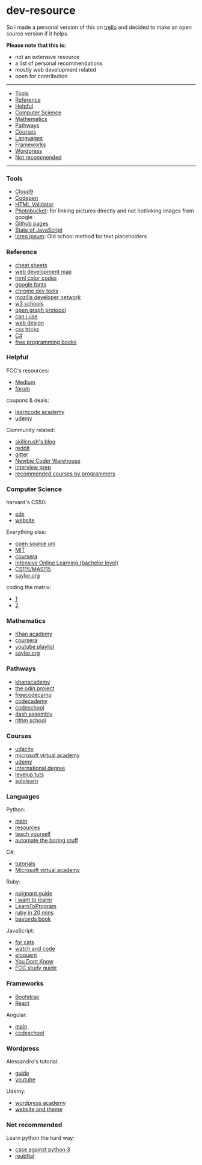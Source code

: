 # dev-resource

<p>So i made a personal version of this on <a href="https://trello.com/b/jIpClSxs/study">trello</a> and decided to make an open source version if it helps.</p>

**Please note that this is:**
- not an extensive resource
- a list of personal recommendations
- mostly web development related
- open for contribution

---

- [Tools](#tools)
- [Reference](#reference)
- [Helpful](#helpful)
- [Computer Science](#computer-science)
- [Mathematics](#mathematics)
- [Pathways](#pathways)
- [Courses](#courses)
- [Languages](#languages)
- [Frameworks](#frameworks)
- [Wordpress](#wordpress)
- [Not recommended](#not-recommended)

---
### Tools

- [Cloud9](https://c9.io/)
- [Codepen](http://codepen.io/)
- [HTML Validator](https://validator.w3.org/nu/)
- [Photobucket](http://s869.photobucket.com/): for linking pictures directly and not hotlinking images from google
- [Github pages](https://pages.github.com/)
- [State of JavaScript](http://stateofjs.com/)
- [loren ipsum](http://www.lipsum.com/): Old school method for text placeholders

### Reference

- [cheat sheets](http://overapi.com/)
- [web development map](https://coggle.it/diagram/Vz9LvW8byvN0I38x)
- [html color codes](http://htmlcolorcodes.com/)
- [google fonts](https://fonts.google.com/)
- [chrome dev tools](https://developers.google.com/web/tools/chrome-devtools/)
- [mozilla developer network](https://developer.mozilla.org/en-US/)
- [w3 schools](http://www.w3schools.com/)
- [open graph protocol](http://ogp.me/)
- [can i use](http://caniuse.com/)
- [web design](http://jgthms.com/web-design-in-4-minutes/)
- [css tricks](https://css-tricks.com/)
- [C#](https://msdn.microsoft.com/en-us/library/67ef8sbd.aspx)
- [free programming books](https://github.com/vhf/free-programming-books)

### Helpful

FCC's resources:

- [Medium](https://medium.freecodecamp.com/)
- [forum](http://forum.freecodecamp.com/)

coupons & deals:

- [learncode academy](http://webdev.willstern.com/so-you-wanna-learn-web-development/)
- [udemy](http://udemycoupon.discountsglobal.com/coupon-tag/100-discount-udemy-coupons/)

Community related:

- [skillcrush's blog](https://skillcrush.com/blog/)
- [reddit](https://www.reddit.com/r/learnprogramming/)
- [gitter](https://gitter.im/)
- [Newbie Coder Warehouse](https://www.facebook.com/groups/1594816820775537/)
- [interview prep](https://codelab.interviewbit.com/)
- [recommended courses by programmers](http://teachyourselftocode.com/)

### Computer Science

harvard's CS50:

- [edx](https://www.edx.org/course/introduction-computer-science-harvardx-cs50x)
- [website](https://cs50.harvard.edu/)

Everything else:

- [open source uni](https://github.com/open-source-society/computer-science)
- [MIT](https://ocw.mit.edu/courses/electrical-engineering-and-computer-science/6-00sc-introduction-to-computer-science-and-programming-spring-2011/)
- [coursera](https://www.coursera.org/specializations/computer-fundamentals)
- [Intensive Online Learning (bachelor level)](http://blog.agupieware.com/2014/05/online-learning-bachelors-level.html)
- [CS115/MAS115](https://cs.wellesley.edu/~cs110/syllabus/)
- [saylor.org](https://learn.saylor.org/course/index.php?categoryid=9)

coding the matrix:

- [1](http://codingthematrix.com/)
- [2](http://cs.brown.edu/courses/cs053/current/index.htm)

### Mathematics

- [Khan academy](https://www.khanacademy.org/math)
- [coursera](https://www.coursera.org/learn/mathematical-thinking)
- [youtube playlist](https://www.youtube.com/playlist?list=PL_7F0HR2FSAo6UO-YTKpq_VHY4hDYn40y)
- [saylor.org](https://learn.saylor.org/course/index.php?categoryid=13)

### Pathways

- [khanacademy](https://www.khanacademy.org/computing/computer-programming)
- [the odin project](http://www.theodinproject.com/home)
- [freecodecamp](https://www.freecodecamp.com/)
- [codecademy](https://www.codecademy.com/)
- [codeschool](https://www.codeschool.com/learn)
- [dash assembly](https://dash.generalassemb.ly/)
- [rithm school](https://www.rithmschool.com/courses)

### Courses

- [udacity](https://www.udacity.com/)
- [microsoft virtual academy](https://mva.microsoft.com/)
- [udemy](https://www.udemy.com/)
- [international degree](https://digitalskillsacademy.com)
- [levelup tuts](https://leveluptutorials.com/)
- [sololearn](https://www.sololearn.com/)

### Languages

Python:

- [main](https://www.python.org/)
- [resources](http://blog.agupieware.com/2014/01/50-python-resources-for-beginner-and.html)
- [teach yourself](http://blog.agupieware.com/2013/12/online-learning-teach-yourself-python.html)
- [automate the boring stuff](https://automatetheboringstuff.com/)

C#:

- [tutorials](https://msdn.microsoft.com/en-us/library/aa288436(v=vs.71).aspx)
- [Microsoft virtual academy](https://mva.microsoft.com/en-US/training-courses/c-fundamentals-for-absolute-beginners-16169?l=Lvld4EQIC_2706218949)

Ruby:

- [poignant guide](http://poignant.guide/)
- [i want to learnr](http://iwanttolearnruby.com/)
- [LearnToProgram](https://pine.fm/LearnToProgram/chap_00.html)
- [ruby in 20 mins](https://www.ruby-lang.org/en/documentation/quickstart/)
- [bastards book](http://ruby.bastardsbook.com/)

JavaScript:

- [for cats](http://jsforcats.com/)
- [watch and code](https://watchandcode.com/p/practical-javascript)
- [eloquent](http://eloquentjavascript.net/)
- [You Dont Know](https://github.com/getify/You-Dont-Know-JS)
- [FCC study guide](https://medium.freecodecamp.com/a-study-plan-to-cure-javascript-fatigue-8ad3a54f2eb1#.c41pbhmg8)

### Frameworks

- [Bootstrap](http://getbootstrap.com/)
- [React](https://facebook.github.io/react/tutorial/tutorial.html)

Angular:

- [main](https://angularjs.org/)
- [codeschool](https://www.codeschool.com/pages/angular-1-vs-2)

### Wordpress

Alessandro's tutorial:

- [guide](http://www.alecaddd.com/wordpress-101-wordpress-beginner-developers/)
- [youtube](https://www.youtube.com/playlist?list=PLriKzYyLb28nUFbe0Y9d-19uVkOnhYxFE)

Udemy:

- [wordpress academy](https://www.udemy.com/wordpress-academy-course/)
- [website and theme](https://www.udemy.com/how-to-create-a-wordpress-website-2016-new-divi-theme-30/)

### Not recommended

Learn python the hard way:

- [case against python 3](https://learnpythonthehardway.org/book/nopython3.html)
- [reubttal](https://eev.ee/blog/2016/11/23/a-rebuttal-for-python-3/)
